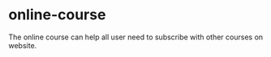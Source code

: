 # online-course
The online course can help all user need to subscribe with other courses on website.
